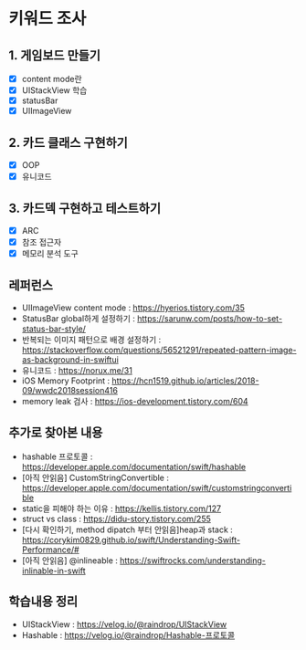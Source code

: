 
# 키워드 조사
## 1. 게임보드 만들기
- [x] content mode란  
- [x] UIStackView 학습
- [x] statusBar
- [x] UIImageView

## 2. 카드 클래스 구현하기
- [x] OOP
- [x] 유니코드

## 3. 카드덱 구현하고 테스트하기
- [x] ARC
- [x] 참조 접근자
- [x] 메모리 분석 도구

## 레퍼런스
* UIImageView content mode : https://hyerios.tistory.com/35  
* StatusBar global하게 설정하기 : https://sarunw.com/posts/how-to-set-status-bar-style/  
* 반복되는 이미지 패턴으로 배경 설정하기 :  https://stackoverflow.com/questions/56521291/repeated-pattern-image-as-background-in-swiftui
* 유니코드 : https://norux.me/31  
* iOS Memory Footprint : https://hcn1519.github.io/articles/2018-09/wwdc2018session416  
* memory leak 검사 : https://ios-development.tistory.com/604

## 추가로 찾아본 내용
* hashable 프로토콜 : https://developer.apple.com/documentation/swift/hashable
* [아직 안읽음] CustomStringConvertible : https://developer.apple.com/documentation/swift/customstringconvertible
* static을 피해야 하는 이유 : https://kellis.tistory.com/127
* struct vs class : https://didu-story.tistory.com/255
* [다시 확인하기, method dipatch 부터 안읽음]heap과 stack : https://corykim0829.github.io/swift/Understanding-Swift-Performance/#
* [아직 안읽음] @inlineable : https://swiftrocks.com/understanding-inlinable-in-swift

## 학습내용 정리
* UIStackView : https://velog.io/@raindrop/UIStackView  
* Hashable : https://velog.io/@raindrop/Hashable-프로토콜